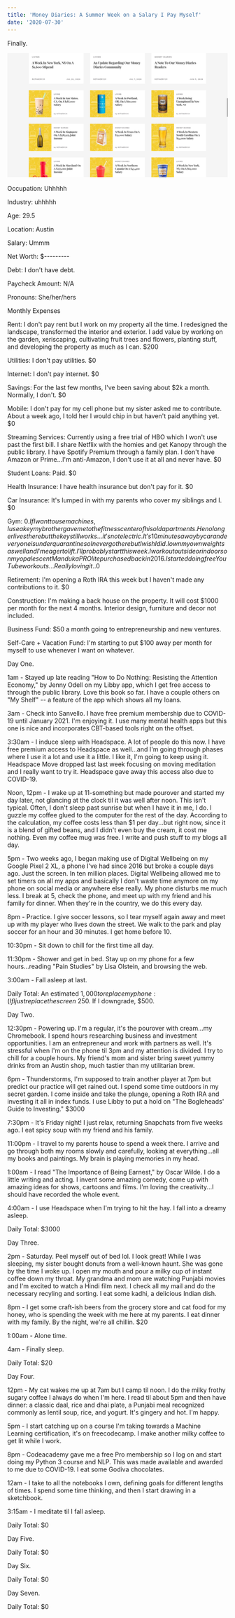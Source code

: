 ```yaml
---
title: 'Money Diaries: A Summer Week on a Salary I Pay Myself'
date: '2020-07-30'
---
```


Finally.

![photo](post9photo1.png)

Occupation: Uhhhhh

Industry: uhhhhh

Age: 29.5

Location: Austin

Salary: Ummm

Net Worth: $---------

Debt: I don't have debt.

Paycheck Amount: N/A

Pronouns: She/her/hers


Monthly Expenses

Rent: I don't pay rent but I work on my property all the time. I redesigned the landscape, transformed the interior and exterior. I add value by working on the garden, xeriscaping, cultivating fruit trees and flowers, planting stuff, and developing the property as much as I can. $200

Utilities: I don't pay utilities. $0

Internet: I don't pay internet. $0

Savings: For the last few months, I've been saving about $2k a month. Normally, I don't. $0

Mobile: I don't pay for my cell phone but my sister asked me to contribute. About a week ago, I told her I would chip in but haven't paid anything yet. $0

Streaming Services: Currently using a free trial of HBO which I won't use past the first bill. I share Netflix with the homies and get Kanopy through the public library. I have Spotify Premium through a family plan. I don't have Amazon or Prime...I'm anti-Amazon, I don't use it at all and never have. $0

Student Loans: Paid. $0

Health Insurance: I have health insurance but don't pay for it. $0

Car Insurance: It's lumped in with my parents who cover my siblings and I. $0

Gym: $0. If I want to use machines, I use a key my brother gave me to the fitness center of his old apartments. He no longer lives there but the key still works...it's not electric. It's 10 minutes away by car and everyone is under quarantine so I never go there but I wish I did. I own my own weights as well and I'm eager to lift. I'll probably start this week. I work out outside or indoors on my opalescent Manduka PROlite purchased back in 2016. I started doing free YouTube workouts...Really loving it..$0

Retirement: I'm opening a Roth IRA this week but I haven't made any contributions to it. $0

Construction: I'm making a back house on the property. It will cost $1000 per month for the next 4 months. Interior design, furniture and decor not included.

Business Fund: $50 a month going to entrepreneurship and new ventures.

Self-Care + Vacation Fund: I'm starting to put $100 away per month for myself to use whenever I want on whatever.


Day One.

1am - Stayed up late reading "How to Do Nothing: Resisting the Attention Economy," by Jenny Odell on my Libby app, which I get free access to through the public library. Love this book so far. I have a couple others on "My Shelf" -- a feature of the app which shows all my loans.

3am - Check into Sanvello. I have free premium membership due to COVID-19 until January 2021. I'm enjoying it. I use many mental health apps but this one is nice and incorporates CBT-based tools right on the offset.

3:30am - I induce sleep with Headspace. A lot of people do this now. I have free premium access to Headspace as well...and I'm going through phases where I use it a lot and use it a little. I like it, I'm going to keep using it. Headspace Move dropped last last week focusing on moving meditation and I really want to try it. Headspace gave away this access also due to COVID-19.

Noon, 12pm - I wake up at 11-something but made pourover and started my day later, not glancing at the clock til it was well after noon. This isn't typical. Often, I don't sleep past sunrise but when I have it in me, I do. I guzzle my coffee glued to the computer for the rest of the day. According to the calculation, my coffee costs less than $1 per day...but right now, since it is a blend of gifted beans, and I didn't even buy the cream, it cost me nothing. Even my coffee mug was free. I write and push stuff to my blogs all day.

5pm - Two weeks ago, I began making use of Digital Wellbeing on my Google Pixel 2 XL, a phone I've had since 2016 but broke a couple days ago. Just the screen. In ten million places. Digital Wellbeing allowed me to set timers on all my apps and basically I don't waste time anymore on my phone on social media or anywhere else really. My phone disturbs me much less. I break at 5, check the phone, and meet up with my friend and his family for dinner. When they're in the country, we do this every day.

8pm - Practice. I give soccer lessons, so I tear myself again away and meet up with my player who lives down the street. We walk to the park and play soccer for an hour and 30 minutes. I get home before 10.

10:30pm - Sit down to chill for the first time all day.

11:30pm - Shower and get in bed. Stay up on my phone for a few hours...reading "Pain Studies" by Lisa Olstein, and browsing the web.

3:00am - Fall asleep at last.

Daily Total: An estimated $1,000 to replace my phone :( If I just replace the screen ~$250. If I downgrade, $500.


Day Two.

12:30pm - Powering up. I'm a regular, it's the pourover with cream...my Chromebook. I spend hours researching business and investment opportunities. I am an entrepreneur and work with partners as well. It's stressful when I'm on the phone til 3pm and my attention is divided. I try to chill for a couple hours. My friend's mom and sister bring sweet yummy drinks from an Austin shop, much tastier than my utilitarian brew.

6pm - Thunderstorms, I'm supposed to train another player at 7pm but predict our practice will get rained out. I spend some time outdoors in my secret garden. I come inside and take the plunge, opening a Roth IRA and investing it all in index funds. I use Libby to put a hold on "The Bogleheads' Guide to Investing." $3000

7:30pm - It's Friday night! I just relax, returning Snapchats from five weeks ago. I eat spicy soup with my friend and his family.

11:00pm - I travel to my parents house to spend a week there. I arrive and go through both my rooms slowly and carefully, looking at everything...all my books and paintings. My brain is playing memories in my head.

1:00am - I read "The Importance of Being Earnest," by Oscar Wilde. I do a little writing and acting. I invent some amazing comedy, come up with amazing ideas for shows, cartoons and films. I'm loving the creativity...I should have recorded the whole event. 

4:00am - I use Headspace when I'm trying to hit the hay. I fall into a dreamy asleep.

Daily Total: $3000


Day Three.

2pm - Saturday. Peel myself out of bed lol. I look great! While I was sleeping, my sister bought donuts from a well-known haunt. She was gone by the time I woke up. I open my mouth and pour a milky cup of instant coffee down my throat. My grandma and mom are watching Punjabi movies and I'm excited to watch a Hindi film next. I check all my mail and do the necessary recyling and sorting. I eat some kadhi, a delicious Indian dish.

8pm - I get some craft-ish beers from the grocery store and cat food for my honey, who is spending the week with me here at my parents. I eat dinner with my family. By the night, we're all chillin. $20

1:00am - Alone time.

4am - Finally sleep.

Daily Total: $20


Day Four.

12pm - My cat wakes me up at 7am but I camp til noon. I do the milky frothy sugary coffee I always do when I'm here. I read til about 5pm and then have dinner: a classic daal, rice and dhai plate, a Punjabi meal recognized commonly as lentil soup, rice, and yogurt. It's gingery and hot. I'm happy.

5pm - I start catching up on a course I'm taking towards a Machine Learning certification, it's on freecodecamp. I make another milky coffee to get lit while I work.

8pm - Codeacademy gave me a free Pro membership so I log on and start doing my Python 3 course and NLP. This was made available and awarded to me due to COVID-19. I eat some Godiva chocolates.

12am - I take to all the notebooks I own, defining goals for different lengths of times. I spend some time thinking, and then I start drawing in a sketchbook.

3:15am - I meditate til I fall asleep.

Daily Total: $0


Day Five.

Daily Total: $0



Day Six.

Daily Total: $0


Day Seven.

Daily Total: $0
